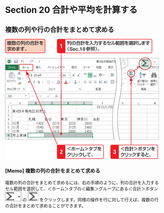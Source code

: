 # Section 20 合計や平均を計算する

## 複数の列や行の合計をまとめて求める

![](001.png)

### [Memo] 複数の列の合計をまとめて求める

複数の列の合計をまとめて求めるには、右の手順のように、列の合計を入力するセル範囲を選択して、＜ホーム＞タブの＜編集＞グループにある＜合計＞ボタン ![](icon_sigma_down.png) の ![](icon_sigma.png) をクリックします。同様の操作を行に対して行えば、複数の行の合計をまとめて求めることができます。
